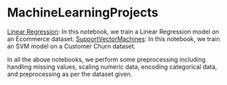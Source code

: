 # MachineLearningProjects

[Linear Regression](LinearRegression_.ipynb): In this notebook, we train a Linear Regression model on an Ecommerce dataset.
[SupportVectorMachines](SupportVectorMachines.ipynb): In this notebook, we train an SVM model on a Customer Churn dataset.


In all the above notebooks, we perform some preprocessing including handling missing values, scaling numeric data, encoding categorical data, and preprocessing as per the dataset given.
